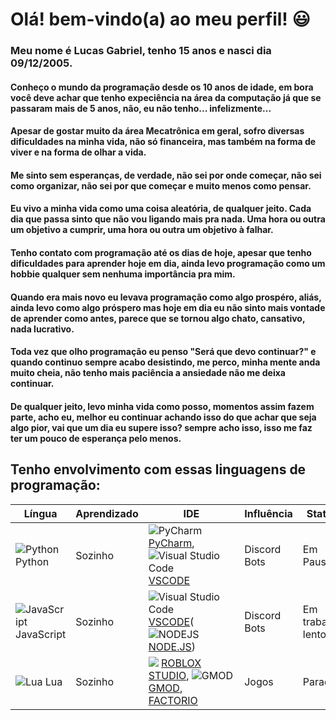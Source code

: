 # Olá! bem-vindo(a) ao meu perfil! :smiley:

### Meu nome é **Lucas Gabriel**, tenho 15 anos e nasci dia 09/12/2005.

#### Conheço o mundo da programação desde os 10 anos de idade, em bora você deve achar que tenho expeciência na área da computação já que se passaram mais de 5 anos, não, eu não tenho... infelizmente...
#### Apesar de gostar muito da área Mecatrônica em geral, sofro diversas dificuldades na minha vida, não só financeira, mas também na forma de viver e na forma de olhar a vida.
#### Me sinto sem esperanças, de verdade, não sei por onde começar, não sei como organizar, não sei por que começar e muito menos como pensar.
#### Eu vivo a minha vida como uma coisa aleatória, de qualquer jeito. Cada dia que passa sinto que não vou ligando mais pra nada. Uma hora ou outra um objetivo a cumprir, uma hora ou outra um objetivo à falhar.

#### Tenho contato com programação até os dias de hoje, apesar que tenho dificuldades para aprender hoje em dia, ainda levo programação como um hobbie qualquer sem nenhuma importância pra mim.
#### Quando era mais novo eu levava programação como algo prospéro, aliás, ainda levo como algo próspero mas hoje em dia eu não sinto mais vontade de aprender como antes, parece que se tornou algo chato, cansativo, nada lucrativo.
#### Toda vez que olho programação eu penso "Será que devo continuar?" e quando continuo sempre acabo desistindo, me perco, minha mente anda muito cheia, não tenho mais paciência a ansiedade não me deixa continuar.

#### De qualquer jeito, levo minha vida como posso, momentos assim fazem parte, acho eu, melhor eu continuar achando isso do que achar que seja algo pior, vai que um dia eu supere isso? sempre acho isso, isso me faz ter um pouco de esperança pelo menos.

## Tenho envolvimento com essas linguagens de programação:

Língua | Aprendizado | IDE | Influência | Status | Nível
------ | ----------- | --- | ---------- | ------ | -----
![Python](https://upload.wikimedia.org/wikipedia/commons/thumb/0/0a/Python.svg/50px-Python.svg.png) Python | Sozinho | ![PyCharm](https://3.bp.blogspot.com/-LqzifMlkrxU/WsUTBpuouvI/AAAAAAAAIXQ/_tQPrlOlQMkV-Xz4FwssJ-d0AuSAdljmwCLcBGAs/s16/16px-PyCharm_Logo.svg.png) [PyCharm](https://www.jetbrains.com/pt-br/pycharm/download), ![Visual Studio Code](https://upload.wikimedia.org/wikipedia/commons/thumb/9/9a/Visual_Studio_Code_1.35_icon.svg/16px-Visual_Studio_Code_1.35_icon.svg.png) [VSCODE](https://code.visualstudio.com/) | Discord Bots | Em Pausa | ![57%](https://progress-bar.dev/57/?suffix=%)
![JavaScript](https://upload.wikimedia.org/wikipedia/commons/thumb/9/99/Unofficial_JavaScript_logo_2.svg/50px-Unofficial_JavaScript_logo_2.svg.png) JavaScript | Sozinho | ![Visual Studio Code](https://upload.wikimedia.org/wikipedia/commons/thumb/9/9a/Visual_Studio_Code_1.35_icon.svg/16px-Visual_Studio_Code_1.35_icon.svg.png) [VSCODE](https://code.visualstudio.com/)(![NODEJS](https://upload.wikimedia.org/wikipedia/commons/thumb/d/d9/Node.js_logo.svg/16px-Node.js_logo.svg.png)[NODE.JS](https://nodejs.org/pt-br/)) | Discord Bots | Em trabalho lento | ![34%](https://progress-bar.dev/34/?suffix=%)
![Lua](https://upload.wikimedia.org/wikipedia/commons/thumb/c/cf/Lua-Logo.svg/50px-Lua-Logo.svg.png) Lua | Sozinho | ![](https://static.wikia.nocookie.net/logopedia/images/0/05/Roblox_Studio_2021.svg/revision/latest/scale-to-width-down/16?cb=20210216095857) [ROBLOX STUDIO](https://roblox.com/create), ![GMOD](https://upload.wikimedia.org/wikipedia/commons/thumb/9/97/Garry%27s_Mod_logo.svg/16px-Garry%27s_Mod_logo.svg.png) [GMOD](https://gmod.facepunch.com/), [FACTORIO](https://www.factorio.com/) | Jogos | Parado | ![23%](https://progress-bar.dev/23/?suffix=%)
